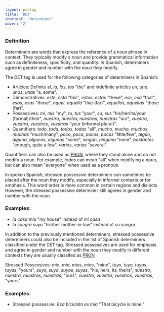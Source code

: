 ```yaml
---
layout: postag
title: 'DET'
shortdef: 'determiner'
udver: '2'
---
```


### Definition
Determiners are words that express the reference of a noun phrase in context. They typically modify a noun and provide grammatical information such as definiteness, specificity, and quantity. In Spanish, determiners agree in gender and number with the noun they modify.

The DET tag is used for the following categories of determiners in Spanish:

* Articles: Definite _el_, _la_, _los_, _las_ "the" and indefinite articles _un_, _una_, _unos_, _unas_ "a, some".
* Demonstratives: _este_, _esta_ "this", _estos_, _estas_ "these", _ese_, _esa_ "that", _esos_, _esas_ "those", _aquel_, _aquella_ "that (far)", _aquellos_, _aquellas_ "those (far)".
* Possessives: _mi_, _mis_ "my", _tu_, _tus_ "your", _su_, _sus_ "his/her/its/your (formal)/their", _nuestro_, _nuestra_, _nuestros_, _nuestras_ "our", _vuestro_, _vuestra_, _vuestros_, _vuestras_ "your (informal plural)".
* Quantifiers: _todo_, _toda_, _todos_, _todas_ "all", _mucho_, _mucha_, _muchos_, _muchas_ "much/many", _poco_, _poca_, _pocos_, _pocas_ "little/few", _algún_, _alguna_, _algunos_, _algunas_ "some", _ningún_, _ninguna_ "none", _bastantes_ "enough, quite a few", _varios_, _varias_ "several".

Quantifiers can also be used as [PRON](), where they stand alone and do not modify a noun. For example, _todos_ can mean "all" when modifying a noun, but can also mean "everyone" when used as a pronoun.

In spoken Spanish, stressed possessive determiners can sometimes be placed after the noun they modify, especially in informal contexts or for emphasis. This word order is more common in certain regions and dialects. However, the stressed possessive determiner still agrees in gender and number with the noun.

### Examples:

* _la casa mía_ "my house" instead of _mi casa_
* _la suegra suya_ "his/her mother-in-law" instead of _su suegra_

In addition to the previously mentioned determiners, stressed possessive determiners could also be included in the list of Spanish determiners classified under the DET tag. Stressed possessives are used for emphasis and agree in gender and number with the noun they modify in different contexts they are usually classifed as [PRON]()

Stressed Possessives: _mío_, _mía_, _míos_, _mías_, "mine", _tuyo_, _tuya_, _tuyos_, _tuyas_, "yours", _suyo_, _suya_, _suyos_, _suyas_, "his, hers, its, theirs", _nuestro_, _nuestra_, _nuestros_, _nuestras_, "ours", _vuestro_, _vuestra_, _vuestros_, _vuestras_, "yours"

### Examples:

* Stressed possessive: _Esa bicicleta es mía_ "That bicycle is mine."

<!-- Interlanguage links updated Po 6. listopadu 2023, 21:41:24 CET -->

